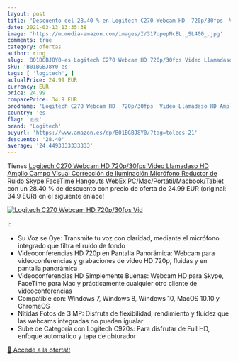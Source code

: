 ```yaml
---
layout: post
title: 'Descuento del 28.40 % en Logitech C270 Webcam HD  720p/30fps  Vid'
date: 2021-03-13 13:35:38
image: 'https://m.media-amazon.com/images/I/317opepNcEL._SL400_.jpg'
comments: true
category: ofertas
author: ring
slug: 'B01BGBJ8Y0-es Logitech C270 Webcam HD 720p/30fps Video Llamadaso HD...'
sku: 'B01BGBJ8Y0-es'
tags: [ 'logitech', ]
actualPrice: 24.99 EUR
currency: EUR
price: 24.99
comparePrice: 34.9 EUR
prodname: 'Logitech C270 Webcam HD  720p/30fps  Video Llamadaso HD Amplio Campo Visual  Corrección de Iluminación  Micrófono Reductor de Ruido  Skype  FaceTime  Hangouts  WebEx  PC/Mac/Portátil/Macbook/Tablet'
country: 'es'
flag: '🇪🇸'
brand: 'Logitech'
buyurl: 'https://www.amazon.es/dp/B01BGBJ8Y0/?tag=tolees-21'
descuento: '28.40'
average: '24.4493333333333'
---
```


Tienes [Logitech C270 Webcam HD  720p/30fps  Video Llamadaso HD Amplio Campo Visual  Corrección de Iluminación  Micrófono Reductor de Ruido  Skype  FaceTime  Hangouts  WebEx  PC/Mac/Portátil/Macbook/Tablet](https://www.amazon.es/dp/B01BGBJ8Y0/?tag=tolees-21) con un 28.40 % de descuento con precio de oferta de 24.99 EUR (original: 34.9 EUR) en el siguiente enlace!

[![Logitech C270 Webcam HD  720p/30fps  Vid](https://m.media-amazon.com/images/I/317opepNcEL._SL400_.jpg)](https://www.amazon.es/dp/B01BGBJ8Y0/?tag=tolees-21)

ℹ️:

- Su Voz se Oye: Transmite tu voz con claridad, mediante el micrófono integrado que filtra el ruido de fondo
- Videoconferencias HD 720p en Pantalla Panorámica: Webcam para videoconferencias y grabaciones de vídeo HD 720p, fluidas y en pantalla panorámica
- Videoconferencias HD Simplemente Buenas: Webcam HD para Skype, FaceTime para Mac y prácticamente cualquier otro cliente de videoconferencias
- Compatible con: Windows 7, Windows 8, Windows 10, MacOS 10.10 y ChromeOS
- Nítidas Fotos de 3 MP: Disfruta de flexibilidad, rendimiento y fluidez que las webcams integradas no pueden igualar
- Sube de Categoría con Logitech C920s: Para disfrutar de Full HD, enfoque automático y tapa de obturador

[🛒 Accede a la oferta!!](https://www.amazon.es/dp/B01BGBJ8Y0/?tag=tolees-21)
